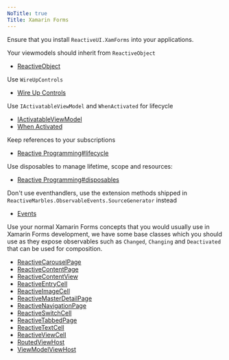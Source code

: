 ```yaml
---
NoTitle: true
Title: Xamarin Forms
---
```


Ensure that you install `ReactiveUI.XamForms` into your applications.

Your viewmodels should inherit from `ReactiveObject`

- [ReactiveObject](../../../api/reactiveui/reactiveobject/)

Use `WireUpControls`

- [Wire Up Controls](../../../docs/handbook/data-binding/xamarin-android/wire-up-controls)

Use `IActivatableViewModel` and `WhenActivated` for lifecycle

- [IActivatableViewModel](../../../api/reactiveui/IActivatableViewModel/)
- [When Activated](../../../docs/handbook/when-activated/)

Keep references to your subscriptions

- [Reactive Programming#lifecycle](../../../docs/reactive-programming#lifecycle)

Use disposables to manage lifetime, scope and resources:

- [Reactive Programming#disposables](../../../docs/reactive-programming#disposables)

Don't use eventhandlers, use the extension methods shipped in `ReactiveMarbles.ObservableEvents.SourceGenerator` instead

- [Events](../../../docs/handbook/events/)

Use your normal Xamarin Forms concepts that you would usually use in  Xamarin Forms development, we have some base classes which you should use as they expose observables such as `Changed`, `Changing` and `Deactivated` that can be used for composition.

- [ReactiveCarouselPage](../../../api/reactiveui.xamforms/reactivecarouselpage_1/)
- [ReactiveContentPage](../../../api/reactiveui.xamforms/reactivecontentpage_1/)
- [ReactiveContentView](../../../api/reactiveui.xamforms/reactivecontentview_1/)
- [ReactiveEntryCell](../../../api/reactiveui.xamforms/reactiveentrycell_1/)
- [ReactiveImageCell](../../../api/reactiveui.xamforms/reactiveimagecell_1/)
- [ReactiveMasterDetailPage](../../../api/reactiveui.xamforms/reactivemasterdetailpage_1/)
- [ReactiveNavigationPage](../../../api/reactiveui.xamforms/reactivenavigationpage_1/)
- [ReactiveSwitchCell](../../../api/reactiveui.xamforms/reactiveswitchcell_1/)
- [ReactiveTabbedPage](../../../api/reactiveui.xamforms/reactivetabbedpage_1/)
- [ReactiveTextCell](../../../api/reactiveui.xamforms/reactivetextcell_1/)
- [ReactiveViewCell](../../../api/reactiveui.xamforms/reactiveviewcell_1/)
- [RoutedViewHost](../../../api/reactiveui.xamforms/routedviewhost/)
- [ViewModelViewHost](../../../api/reactiveui.xamforms/viewmodelviewhost/)


